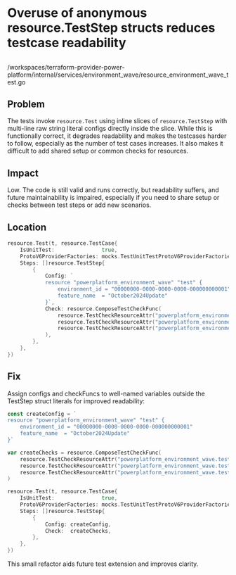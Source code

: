 # Overuse of anonymous resource.TestStep structs reduces testcase readability

##

/workspaces/terraform-provider-power-platform/internal/services/environment_wave/resource_environment_wave_test.go

## Problem

The tests invoke `resource.Test` using inline slices of `resource.TestStep` with multi-line raw string literal configs directly inside the slice. While this is functionally correct, it degrades readability and makes the testcases harder to follow, especially as the number of test cases increases. It also makes it difficult to add shared setup or common checks for resources.

## Impact

Low. The code is still valid and runs correctly, but readability suffers, and future maintainability is impaired, especially if you need to share setup or checks between test steps or add new scenarios.

## Location

```go
resource.Test(t, resource.TestCase{
	IsUnitTest:               true,
	ProtoV6ProviderFactories: mocks.TestUnitTestProtoV6ProviderFactories,
	Steps: []resource.TestStep{
		{
			Config: `
			resource "powerplatform_environment_wave" "test" {
				environment_id = "00000000-0000-0000-0000-000000000001"
				feature_name  = "October2024Update"
			}`,
			Check: resource.ComposeTestCheckFunc(
				resource.TestCheckResourceAttr("powerplatform_environment_wave.test", "environment_id", "00000000-0000-0000-0000-000000000001"),
				resource.TestCheckResourceAttr("powerplatform_environment_wave.test", "feature_name", "October2024Update"),
				resource.TestCheckResourceAttr("powerplatform_environment_wave.test", "state", "enabled"),
			),
		},
	},
})
```

## Fix

Assign configs and checkFuncs to well-named variables outside the TestStep struct literals for improved readability:

```go
const createConfig = `
resource "powerplatform_environment_wave" "test" {
	environment_id = "00000000-0000-0000-0000-000000000001"
	feature_name  = "October2024Update"
}`

var createChecks = resource.ComposeTestCheckFunc(
	resource.TestCheckResourceAttr("powerplatform_environment_wave.test", "environment_id", "00000000-0000-0000-0000-000000000001"),
	resource.TestCheckResourceAttr("powerplatform_environment_wave.test", "feature_name", "October2024Update"),
	resource.TestCheckResourceAttr("powerplatform_environment_wave.test", "state", "enabled"),
)

resource.Test(t, resource.TestCase{
	IsUnitTest:               true,
	ProtoV6ProviderFactories: mocks.TestUnitTestProtoV6ProviderFactories,
	Steps: []resource.TestStep{
		{
			Config: createConfig,
			Check:  createChecks,
		},
	},
})
```

This small refactor aids future test extension and improves clarity.
